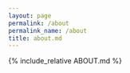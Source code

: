 ```yaml
---
layout: page
permalink: /about
permalink_name: /about
title: about.md
---
```


{% include_relative ABOUT.md %}
